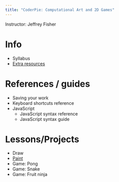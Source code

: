 ```yaml
---
title: "CoderPie: Computational Art and 2D Games"
---
```

Instructor: Jeffrey Fisher

# Info

- Syllabus
- [Extra resources](extra)

# References / guides

- Saving your work
- Keyboard shortcuts reference
- JavaScript
	- JavaScript syntax reference
	- JavaScript syntax guide

# Lessons/Projects

- Draw
- [Paint](paint)
- Game: Pong
- Game: Snake
- Game: Fruit ninja
